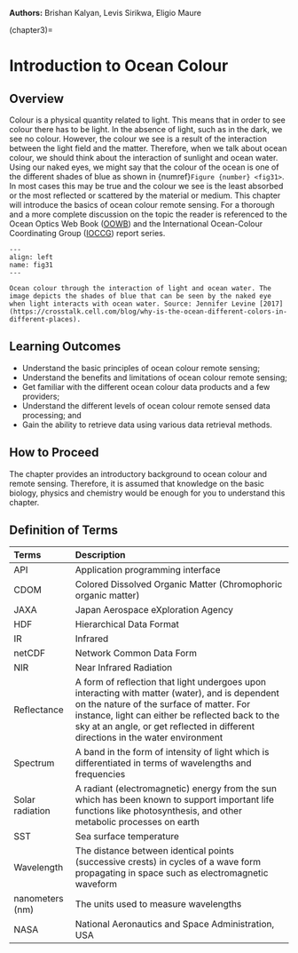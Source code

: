 <!-- @format -->

**Authors:** Brishan Kalyan, Levis Sirikwa, Eligio Maure

(chapter3)=

# Introduction to Ocean Colour

## Overview

Colour is a physical quantity related to light. This means that in order to see
colour there has to be light. In the absence of light, such as in the dark, we
see no colour. However, the colour we see is a result of the interaction between
the light field and the matter. Therefore, when we talk about ocean colour, we
should think about the interaction of sunlight and ocean water. Using our naked
eyes, we might say that the colour of the ocean is one of the different shades
of blue as shown in {numref}`Figure {number} <fig31>`. In most cases this may be
true and the colour we see is the least absorbed or the most reflected or
scattered by the material or medium. This chapter will introduce the basics of
ocean colour remote sensing. For a thorough and a more complete discussion on
the topic the reader is referenced to the Ocean Optics Web Book
([OOWB](https://www.oceanopticsbook.info/)) and the International Ocean-Colour
Coordinating Group ([IOCCG](https://ioccg.org/)) report series.

```{figure} ./figure31.webp
---
align: left
name: fig31
---

Ocean colour through the interaction of light and ocean water. The image depicts the shades of blue that can be seen by the naked eye when light interacts with ocean water. Source: Jennifer Levine [2017](https://crosstalk.cell.com/blog/why-is-the-ocean-different-colors-in-different-places).
```

## Learning Outcomes

- Understand the basic principles of ocean colour remote sensing;
- Understand the benefits and limitations of ocean colour remote sensing;
- Get familiar with the different ocean colour data products and a few
  providers;
- Understand the different levels of ocean colour remote sensed data processing;
  and
- Gain the ability to retrieve data using various data retrieval methods.

## How to Proceed

The chapter provides an introductory background to ocean colour and remote
sensing. Therefore, it is assumed that knowledge on the basic biology, physics
and chemistry would be enough for you to understand this chapter.

## Definition of Terms

| Terms           | Description                                                                                                                                                                                                                                                                         |
| :-------------- | :---------------------------------------------------------------------------------------------------------------------------------------------------------------------------------------------------------------------------------------------------------------------------------- |
| API             | Application programming interface                                                                                                                                                                                                                                                   |
| CDOM            | Colored Dissolved Organic Matter (Chromophoric organic matter)                                                                                                                                                                                                                      |
| JAXA            | Japan Aerospace eXploration Agency                                                                                                                                                                                                                                                  |
| HDF             | Hierarchical Data Format                                                                                                                                                                                                                                                            |
| IR              | Infrared                                                                                                                                                                                                                                                                            |
| netCDF          | Network Common Data Form                                                                                                                                                                                                                                                            |
| NIR             | Near Infrared Radiation                                                                                                                                                                                                                                                             |
| Reflectance     | A form of reflection that light undergoes upon interacting with matter (water), and is dependent on the nature of the surface of matter. For instance, light can either be reflected back to the sky at an angle, or get reflected in different directions in the water environment |
| Spectrum        | A band in the form of intensity of light which is differentiated in terms of wavelengths and frequencies                                                                                                                                                                            |
| Solar radiation | A radiant (electromagnetic) energy from the sun which has been known to support important life functions like photosynthesis, and other metabolic processes on earth                                                                                                                |
| SST             | Sea surface temperature                                                                                                                                                                                                                                                             |
| Wavelength      | The distance between identical points (successive crests) in cycles of a wave form propagating in space such as electromagnetic waveform                                                                                                                                            |
| nanometers (nm) | The units used to measure wavelengths                                                                                                                                                                                                                                               |
| NASA            | National Aeronautics and Space Administration, USA                                                                                                                                                                                                                                  |
